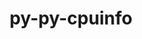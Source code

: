 ---
title: "py-py-cpuinfo"
layout: cache
categories: [package, develop]
meta: {"versions": ["9.0.0"], "compilers": ["cce@=15.0.1", "gcc@=11.4.0", "oneapi@=2024.0.0"], "oss": ["rhel8", "ubuntu22.04"], "platforms": ["linux"], "targets": ["x86_64_v3", "zen4"], "stacks": ["e4s", "e4s-cray-rhel", "e4s-oneapi", "root"], "num_specs": 7, "num_specs_by_stack": {"e4s-cray-rhel": 1, "root": 7, "e4s": 3, "e4s-oneapi": 3}}
spec_details: [{"hash": "fnf3sucsqnpiq6p3s5wchjpg2654ibbp", "compiler": "cce@=15.0.1", "versions": ["9.0.0"], "os": "rhel8", "platform": "linux", "target": "zen4", "variants": ["build_system=python_pip"], "stacks": ["e4s-cray-rhel", "root"], "size": "-", "tarball": "https://binaries.spack.io/develop/build_cache/linux-rhel8-zen4/cce-15.0.1/py-py-cpuinfo-9.0.0/linux-rhel8-zen4-cce-15.0.1-py-py-cpuinfo-9.0.0-fnf3sucsqnpiq6p3s5wchjpg2654ibbp.spack"}, {"hash": "cbdkd6kolvsqdoe52mrgdzzxd2zjtlgh", "compiler": "gcc@=11.4.0", "versions": ["9.0.0"], "os": "ubuntu22.04", "platform": "linux", "target": "x86_64_v3", "variants": ["build_system=python_pip"], "stacks": ["root", "e4s"], "size": "-", "tarball": "https://binaries.spack.io/develop/build_cache/linux-ubuntu22.04-x86_64_v3/gcc-11.4.0/py-py-cpuinfo-9.0.0/linux-ubuntu22.04-x86_64_v3-gcc-11.4.0-py-py-cpuinfo-9.0.0-cbdkd6kolvsqdoe52mrgdzzxd2zjtlgh.spack"}, {"hash": "sf563z2i6mjj2drddki7djywd4rhq6tc", "compiler": "gcc@=11.4.0", "versions": ["9.0.0"], "os": "ubuntu22.04", "platform": "linux", "target": "x86_64_v3", "variants": ["build_system=python_pip"], "stacks": ["root", "e4s"], "size": "-", "tarball": "https://binaries.spack.io/develop/build_cache/linux-ubuntu22.04-x86_64_v3/gcc-11.4.0/py-py-cpuinfo-9.0.0/linux-ubuntu22.04-x86_64_v3-gcc-11.4.0-py-py-cpuinfo-9.0.0-sf563z2i6mjj2drddki7djywd4rhq6tc.spack"}, {"hash": "3xxulkkimshvbzkh3khgg2zfoeb2fzts", "compiler": "gcc@=11.4.0", "versions": ["9.0.0"], "os": "ubuntu22.04", "platform": "linux", "target": "x86_64_v3", "variants": ["build_system=python_pip"], "stacks": ["root", "e4s"], "size": "-", "tarball": "https://binaries.spack.io/develop/build_cache/linux-ubuntu22.04-x86_64_v3/gcc-11.4.0/py-py-cpuinfo-9.0.0/linux-ubuntu22.04-x86_64_v3-gcc-11.4.0-py-py-cpuinfo-9.0.0-3xxulkkimshvbzkh3khgg2zfoeb2fzts.spack"}, {"hash": "3j3zrysqufmoms567eypzw2ezv54o6wu", "compiler": "oneapi@=2024.0.0", "versions": ["9.0.0"], "os": "ubuntu22.04", "platform": "linux", "target": "x86_64_v3", "variants": ["build_system=python_pip"], "stacks": ["root", "e4s-oneapi"], "size": "-", "tarball": "https://binaries.spack.io/develop/build_cache/linux-ubuntu22.04-x86_64_v3/oneapi-2024.0.0/py-py-cpuinfo-9.0.0/linux-ubuntu22.04-x86_64_v3-oneapi-2024.0.0-py-py-cpuinfo-9.0.0-3j3zrysqufmoms567eypzw2ezv54o6wu.spack"}, {"hash": "xqeyajxm3n6a3gcjqlenkrllmz3mpu7j", "compiler": "oneapi@=2024.0.0", "versions": ["9.0.0"], "os": "ubuntu22.04", "platform": "linux", "target": "x86_64_v3", "variants": ["build_system=python_pip"], "stacks": ["root", "e4s-oneapi"], "size": "-", "tarball": "https://binaries.spack.io/develop/build_cache/linux-ubuntu22.04-x86_64_v3/oneapi-2024.0.0/py-py-cpuinfo-9.0.0/linux-ubuntu22.04-x86_64_v3-oneapi-2024.0.0-py-py-cpuinfo-9.0.0-xqeyajxm3n6a3gcjqlenkrllmz3mpu7j.spack"}, {"hash": "3klh3p6dsz7ca7m6b5oo6rfoktalvgpr", "compiler": "oneapi@=2024.0.0", "versions": ["9.0.0"], "os": "ubuntu22.04", "platform": "linux", "target": "x86_64_v3", "variants": ["build_system=python_pip"], "stacks": ["root", "e4s-oneapi"], "size": "-", "tarball": "https://binaries.spack.io/develop/build_cache/linux-ubuntu22.04-x86_64_v3/oneapi-2024.0.0/py-py-cpuinfo-9.0.0/linux-ubuntu22.04-x86_64_v3-oneapi-2024.0.0-py-py-cpuinfo-9.0.0-3klh3p6dsz7ca7m6b5oo6rfoktalvgpr.spack"}]
---